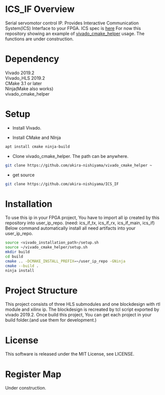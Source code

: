 # ICS_IF Overview
Serial servomotor control IP.  Provides Interactive Communication System(ICS) Interface to your FPGA.
ICS spec is [here](https://kondo-robot.com/faq/ics3-5_3-6softwaremanual_2)
For now this repository showing an example of [vivado_cmake_helper](https://github.com/akira-nishiyama/vivado_cmake_helper) usage.
The functions are under construction.

# Dependency
Vivado 2019.2  
Vivado_HLS 2019.2  
CMake 3.1 or later  
Ninja(Make also works)  
vivado_cmake_helper  

# Setup
- Install Vivado.

- Install CMake and NInja
```bash
apt install cmake ninja-build
```

- Clone vivado_cmake_helper. The path can be anywhere.
```bash
git clone https://github.com/akira-nishiyama/vivado_cmake_helper ~
```

- get source
```bash
git clone https://github.com/akira-nishiyama/ICS_IF
```

# Installation
To use this ip in your FPGA project,
You have to import all ip created by this repository into user_ip_repo.
(need: ics_if_tx, ics_if_rx, ics_if_main, ics_if)
Below command automatically install all need artifacts into your user_ip_repo.

```bash
source <vivado_installation_path>/setup.sh
source ~/vivado_cmake_helper/setup.sh
mkdir build
cd build
cmake .. -DCMAKE_INSTALL_PREFIX=~/user_ip_repo -GNinja
cmake --build .
ninja install
```

# Project Structure
This project consists of three HLS submodules and one blockdesign with rtl module and xilinx ip.
The blockdesign is recreated by tcl script exported by vivado 2019.2.
Once build this project, You can get each project in your build folder.(and use them for development.)

# License
This software is released under the MIT License, see LICENSE.

# Register Map
Under construction.

